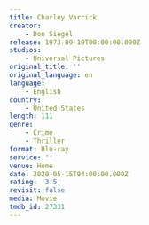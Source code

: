 ```yaml
---
title: Charley Varrick
creator:
    - Don Siegel
release: 1973-09-19T00:00:00.000Z
studios:
    - Universal Pictures
original_title: ''
original_language: en
language:
    - English
country:
    - United States
length: 111
genre:
    - Crime
    - Thriller
format: Blu-ray
service: ''
venue: Home
date: 2020-05-15T04:00:00.000Z
rating: '3.5'
revisit: false
media: Movie
tmdb_id: 27331
---
```



